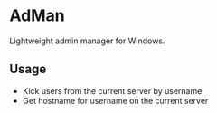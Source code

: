 # AdMan
Lightweight admin manager for Windows.

## Usage
- Kick users from the current server by username
- Get hostname for username on the current server
